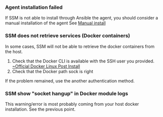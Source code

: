 ### Agent installation failed
If SSM is not able to install through Ansible the agent, you should consider a manual installation of the agent
See [Manual install](/docs/manual-install-agent)

### SSM does not retrieve services (Docker containers)
In some cases, SSM will not be able to retrieve the docker containers from the host.
1. Check that the Docker CLI is available with the SSH user you provided. [~Official Docker Linux Post Install](https://docs.docker.com/engine/install/linux-postinstall/)
2. Check that the Docker path sock is right

If the problem remained, use the another authentication method.

### SSM show "socket hangup" in Docker module logs
This warning/error is most probably coming from your host docker installation. See the previous point.

